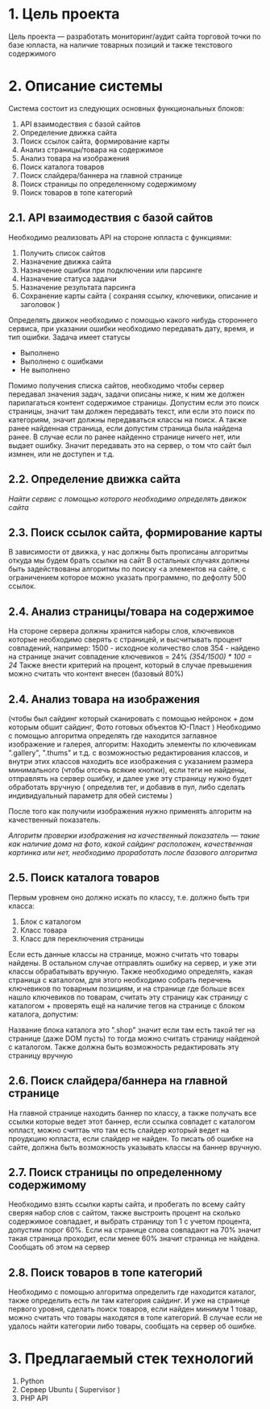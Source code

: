 # 1. Цель проекта

Цель проекта — разработать мониторинг/аудит сайта торговой точки по базе юпласта, на наличие товарных позиций и также текстового содержимого


# 2. Описание системы

Система состоит из следующих основных функциональных блоков:

1. API взаимодествия с базой сайтов
2. Определение движка сайта
3. Поиск ссылок сайта, формирование карты
4. Анализ страницы/товара на содержимое
5. Анализ товара на изображения
6. Поиск каталога товаров
7. Поиск слайдера/баннера на главной странице
8. Поиск страницы по определенному содержимому
9. Поиск товаров в топе категорий


## 2.1. API взаимодествия с базой сайтов

Необходимо реализовать API на стороне юпласта с функциями:

1. Получить список сайтов
2. Назначение движка сайта
3. Назначение ошибки при подключении или парсинге
4. Назначение статуса задачи
5. Назначение результата парсинга
6. Сохранение карты сайта ( сохраняя ссылку, ключевики, описание и заголовок )

Определять движок необходимо с помощью какого нибудь стороннего сервиса, при указании ошибки необходимо передавать дату, время, и тип ошибки.
Задача имеет статусы

* Выполнено 
* Выполнено с ошибками
* Не выполнено

Помимо получения списка сайтов, необходимо чтобы сервер передавал значения задач, задачи описаны ниже, к ним же должен парилагаться контент содержимое страницы. Допустим если это поиск страницы, значит там должен передавать текст, или если это поиск по категориям, значит должны передаваться классы на поиск. А также ранее найденная страница, если допустим страница была найдена ранее. В случае если по ранее найденно странице ничего нет, или выдает ошибку. Значит передавать это на сервер, о том что сайт был измнен, или не доступен и т.д.



## 2.2. Определение движка сайта

*Найти сервис с помощью которого необходимо определять движок сайта*


## 2.3. Поиск ссылок сайта, формирование карты

В зависимости от движка, у нас должны быть прописаны алгоритмы откуда мы будем брать ссылки на сайт
В остальных случаях должны быть задействованы алгоритмы по поиску <a элементов на сайте, с ограничением которое можно указать программно, по дефолту 500 ссылок.


## 2.4. Анализ страницы/товара на содержимое

На стороне сервера должны хранится наборы слов, ключевиков которые необходимо сверять с страницей, и высчитывать процент совпадений, например:
1500 - исходное количество слов
354 - найдено на странице
значит совпадение ключевиков = 24%
*(354/1500) * 100 = 24*
Также внести критерий на процент, который в случае превышения можно считать что контент внесен (базовый 80%)


## 2.4. Анализ товара на изображения

(чтобы был сайдинг который сканировать с помощью нейронок + дом которым обшит сайдинг, Фото готовых объектов Ю-Пласт )
Необходимо с помощью алгоритма определять где находится заглавное изображение и галерея, алгоритм:
Находить элементы по ключевикам ".gallery", ".thums" и т.д. с возможностью редактирования классов, и внутри этих классов находить все изображения с указанием размера минимального (чтобы отсечь всякие кнопки), если теги не найдены, отправлять на сервер ошибку, и далее уже эту страницу нужно будет обработать вручную ( определив тег, и добавив в пул, либо сделать индивидуальный параметр для обей системы )


После того как получили изображения нужно применять алгоритм на качественный показатель.


*Алгоритм проверки изображения на качественный показатель — такие как наличие дома на фото, какой сайдинг расположен, качественная картинка или нет, необходимо проработать после базового алгоритма*


## 2.5. Поиск каталога товаров

Первым уровнем оно должно искать по классу, т.е. должно быть три класса:
1. Блок с каталогом
2. Класс товара
3. Класс для переключения страницы

Если есть данные классы на странице, можно считать что товары найдены. В остальном случае отправлять ошибку на сервер, и уже эти классы обрабатывать вручную.
Также необходимо определять, какая страница с каталогом, для этого необходимо собрать перечень ключевиков по товарным позициям, и на странице где больше всех нашло ключевиков по товарам, считать эту страницу как страницу с каталогом + проверять ещё на наличие тегов на странице с блоком каталога, допустим:

Название блока каталога это ".shop" значит если там есть такой тег на странице (даже DOM пусть) то тогда можно считать страницу найденой с каталогом. Также должна быть возможность редактировать эту страницу вручную


## 2.6. Поиск слайдера/баннера на главной странице

На главной странице находить баннер по классу, а также получать все ссылки которые ведет этот баннер, если ссылка совпадет с каталогом юпласт, можно считтаь что там есть слайдер который ведет на проудкцию юпласта, если слайдер не найден. То писать об ошибке на сайте, должна быть возможность указывать классы на баннер вручную.


## 2.7. Поиск страницы по определенному содержимому

Необходимо взять ссылки карты сайта, и пробегать по всему сайту сверяя набор слов с сайтом, также выстроить процент на сколько содержимое совпадает, и выбрать страницу топ 1 с учетом процента, допустим порог 60%. Если на странице слова совпадают на 70% значит такая страница проходит, если менее 60% значит страница не найдена. Сообщать об этом на сервер


## 2.8. Поиск товаров в топе категорий

Необходимо с помощью алгоритма определить где находится каталог, также определить есть ли там категория сайдинг. И уже на страинце первого уровня, сделать поиск товаров, если найден минимум 1 товар, можно считать что товары находятся в топе категорий. В случае если не удалось найти категории либо товары, сообщать на сервер об ошибке.


# 3. Предлагаемый стек технологий

1. Python 
2. Сервер Ubuntu ( Supervisor )
3. PHP API


